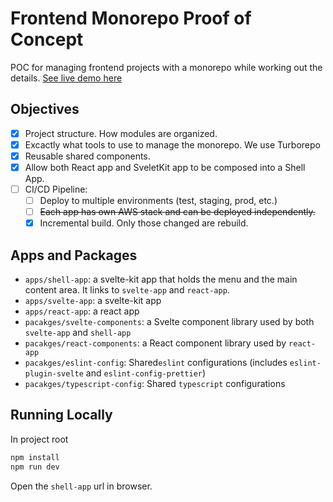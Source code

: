 # Frontend Monorepo Proof of Concept

POC for managing frontend projects with a monorepo while working out the details. [See live demo here](https://aolvictim.github.io/frontend-monorepo-poc/shell-app)

## Objectives

- [X] Project structure. How modules are organized.
- [X] Excactly what tools to use to manage the monorepo. We use Turborepo
- [X] Reusable shared components.
- [X] Allow both React app and SveletKit app to be composed into a Shell App.
- [ ] CI/CD Pipeline:
  - [ ] Deploy to multiple environments (test, staging, prod, etc.)
  - [ ] ~~Each app has own AWS stack and can be deployed independently.~~
  - [X] Incremental build. Only those changed are rebuild.

## Apps and Packages

- `apps/shell-app`: a svelte-kit app that holds the menu and the main content area. It links to `svelte-app` and `react-app`.
- `apps/svelte-app`: a svelte-kit app
- `apps/react-app`: a react app
- `pacakges/svelte-components`: a Svelte component library used by both `svelte-app` and `shell-app`
- `pacakges/react-components`: a React component library used by `react-app`
- `pacakges/eslint-config`: Shared`eslint` configurations (includes `eslint-plugin-svelte` and `eslint-config-prettier`)
- `pacakges/typescript-config`: Shared `typescript` configurations

## Running Locally
In project root
```bash
npm install
npm run dev
```
Open the `shell-app` url in browser.

